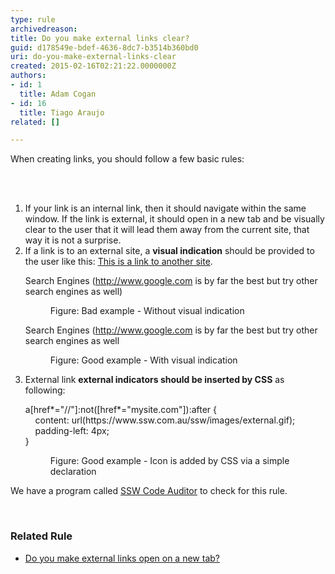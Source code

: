 ```yaml
---
type: rule
archivedreason: 
title: Do you make external links clear?
guid: d178549e-bdef-4636-8dc7-b3514b360bd0
uri: do-you-make-external-links-clear
created: 2015-02-16T02:21:22.0000000Z
authors:
- id: 1
  title: Adam Cogan
- id: 16
  title: Tiago Araujo
related: []

---
```



<p>When creating&#160;links,​​ you should&#160;follow a few basic rules&#58;
​                <br></p>
<br><excerpt class='endintro'></excerpt><br>
<ol><li>If your link is an internal link, then it should navigate&#160;within the same window. If the link is external, it should open in a new tab and be visually clear to the user that it will lead them away from the current site, that way it is not a surprise.<br></li><li>If a link is to an external site, a 
      <b>visual indication</b> should be provided to the user like this&#58; 
      <a href="http&#58;//www.ssw.com.au/ssw/Redirect/Microsoft/microsoft.htm" target="_blank">This is a link to another site</a>. 
      <dl class="badImage"><p class="ssw15-rteElement-GreyBox">Search Engines (<a class="ignore" href="http&#58;//www.ssw.com.au/ssw/Redirect/Web/Google.htm" target="_blank">http&#58;//www.google.com</a> is by far the best but try other search engines as well)</p><dd>Figure&#58; Bad example - Without visual indication</dd></dl><dl class="goodImage"><p class="ssw15-rteElement-GreyBox">Search Engines (<a href="http&#58;//www.ssw.com.au/ssw/Redirect/Web/Google.htm" target="_blank">http&#58;//www.google.com</a>&#160;is by far the best but try other search engines as well</p><dd>Figure&#58; Good example - With visual indication<br></dd></dl></li><li>External link 
      <strong>external indicators should be inserted by CSS</strong> as following&#58; 
      <dl class="goodImage"><p class="ssw15-rteElement-CodeArea">a[href*=&quot;//&quot;]&#58;not([href*=&quot;mysite.com&quot;])&#58;after &#123; 
            <br>&#160; &#160; content&#58; url(https&#58;//www.ssw.com.au/ssw/images/external.gif); 
            <br>&#160; &#160; padding-left&#58; 4px;<br>&#125;</p><dd>Figure&#58; Good example - Icon is added by CSS via a simple declaration<br></dd></dl></li></ol><p class="ssw15-rteElement-YellowBorderBox">We have a program called 
   <a href="http&#58;//www.ssw.com.au/ssw/CodeAuditor/">SSW Code Auditor</a> to check for this rule.<br></p> ​<br>
<div><h3>Related&#160;Rule 
      <br></h3><ul><li>
         <a href="/_layouts/15/FIXUPREDIRECT.ASPX?WebId=3dfc0e07-e23a-4cbb-aac2-e778b71166a2&amp;TermSetId=07da3ddf-0924-4cd2-a6d4-a4809ae20160&amp;TermId=1d8a7afd-9762-4bfd-971c-cacd787c28bb">
Do you make external links open on a new tab?​​</a>​<br></li></ul>
   <br>
</div>


